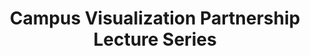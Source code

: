 ---
dateStart: 2015-04-03
dateEnd:
title: "Campus Visualization Partnership Lecture Series"
venue: "University of Maryland"
organizer:
credit:
city: Washington, DC
state:
country: USA
pdfLink:
venueImages:
---